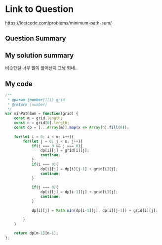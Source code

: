 # Link to Question
https://leetcode.com/problems/minimum-path-sum/

## Question Summary

## My solution summary
비슷한걸 너무 많이 풀어선지 그냥 되네..

## My code
```javascript
/**
 * @param {number[][]} grid
 * @return {number}
 */
var minPathSum = function(grid) {
    const m = grid.length;
    const n = grid[0].length;
    const dp = [...Array(m)].map(x => Array(n).fill(0));
   
    for(let i = 0; i < m; i++){
        for(let j = 0; j < n; j++){
            if(i === 0 && j === 0){
                dp[i][j] = grid[i][j];
                continue;
            }
            if(i === 0){
                dp[i][j] = dp[i][j-1] + grid[i][j];
                continue;
            }
            
            if(j === 0){
                dp[i][j] = dp[i-1][j] + grid[i][j];
                continue;
            }
            
            dp[i][j] = Math.min(dp[i-1][j], dp[i][j-1]) + grid[i][j];

        }
    }
    
    return dp[m-1][n-1];
};
```